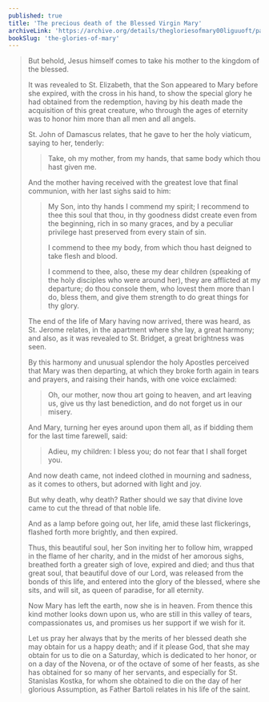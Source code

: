 ```yaml
---
published: true
title: 'The precious death of the Blessed Virgin Mary'
archiveLink: 'https://archive.org/details/thegloriesofmary00liguuoft/page/490?view=theater'
bookSlug: 'the-glories-of-mary'
---
```


> But behold, Jesus himself comes to take his mother to the kingdom of the blessed.
>
> It was revealed to St. Elizabeth, that the Son appeared to Mary before she expired, with the cross in his hand, to show the special glory he had obtained from the redemption, having by his death made the acquisition of this great creature, who through the ages of eternity was to honor him more than all men and all angels.
>
> St. John of Damascus relates, that he gave to her the holy viaticum, saying to her, tenderly:
>
> > Take, oh my mother, from my hands, that same body which thou hast given me.
>
> And the mother having received with the greatest love that final communion, with her last sighs said to him:
>
> > My Son, into thy hands I commend my spirit; I recommend to thee this soul that thou, in thy goodness didst create even from the beginning, rich in so many graces, and by a peculiar privilege hast preserved from every stain of sin.
> >
> > I commend to thee my body, from which thou hast deigned to take flesh and blood.
> >
> > I commend to thee, also, these my dear children (speaking of the holy disciples who were around her), they are afflicted at my departure; do thou console them, who lovest them more than I do, bless them, and give them strength to do great things for thy glory.
>
> The end of the life of Mary having now arrived, there was heard, as St. Jerome relates, in the apartment where she lay, a great harmony; and also, as it was revealed to St. Bridget, a great brightness was seen.
>
> By this harmony and unusual splendor the holy Apostles perceived that Mary was then departing, at which they broke forth again in tears and prayers, and raising their hands, with one voice exclaimed:
>
> > Oh, our mother, now thou art going to heaven, and art leaving us, give us thy last benediction, and do not forget us in our misery.
>
> And Mary, turning her eyes around upon them all, as if bidding them for the last time farewell, said:
>
> > Adieu, my children: I bless you; do not fear that I shall forget you.
>
> And now death came, not indeed clothed in mourning and sadness, as it comes to others, but adorned with light and joy.
>
> But why death, why death? Rather should we say that divine love came to cut the thread of that noble life.
>
> And as a lamp before going out, her life, amid these last flickerings, flashed forth more brightly, and then expired.
>
> Thus, this beautiful soul, her Son inviting her to follow him, wrapped in the flame of her charity, and in the midst of her amorous sighs, breathed forth a greater sigh of love, expired and died; and thus that great soul, that beautiful dove of our Lord, was released from the bonds of this life, and entered into the glory of the blessed, where she sits, and will sit, as queen of paradise, for all eternity.
>
> Now Mary has left the earth, now she is in heaven. From thence this kind mother looks down upon us, who are still in this valley of tears, compassionates us, and promises us her support if we wish for it.
>
> Let us pray her always that by the merits of her blessed death she may obtain for us a happy death; and if it please God, that she may obtain for us to die on a Saturday, which is dedicated to her honor, or on a day of the Novena, or of the octave of some of her feasts, as she has obtained for so many of her servants, and especially for St. Stanislas Kostka, for whom she obtained to die on the day of her glorious Assumption, as Father Bartoli relates in his life of the saint.